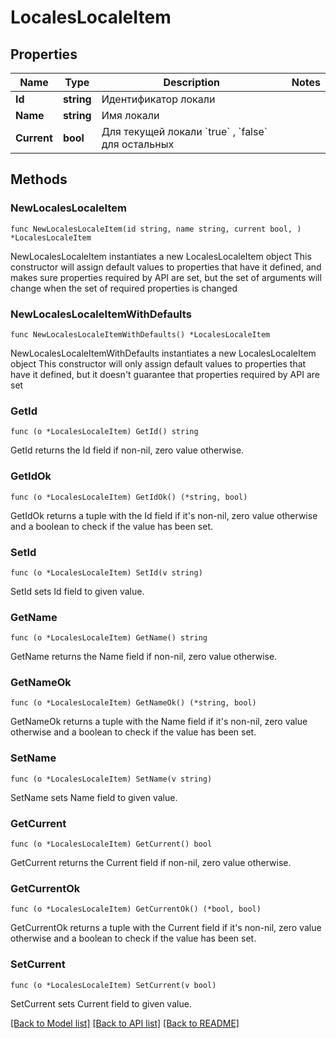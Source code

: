 # LocalesLocaleItem

## Properties

Name | Type | Description | Notes
------------ | ------------- | ------------- | -------------
**Id** | **string** | Идентификатор локали | 
**Name** | **string** | Имя локали | 
**Current** | **bool** | Для текущей локали &#x60;true&#x60; , &#x60;false&#x60; для остальных | 

## Methods

### NewLocalesLocaleItem

`func NewLocalesLocaleItem(id string, name string, current bool, ) *LocalesLocaleItem`

NewLocalesLocaleItem instantiates a new LocalesLocaleItem object
This constructor will assign default values to properties that have it defined,
and makes sure properties required by API are set, but the set of arguments
will change when the set of required properties is changed

### NewLocalesLocaleItemWithDefaults

`func NewLocalesLocaleItemWithDefaults() *LocalesLocaleItem`

NewLocalesLocaleItemWithDefaults instantiates a new LocalesLocaleItem object
This constructor will only assign default values to properties that have it defined,
but it doesn't guarantee that properties required by API are set

### GetId

`func (o *LocalesLocaleItem) GetId() string`

GetId returns the Id field if non-nil, zero value otherwise.

### GetIdOk

`func (o *LocalesLocaleItem) GetIdOk() (*string, bool)`

GetIdOk returns a tuple with the Id field if it's non-nil, zero value otherwise
and a boolean to check if the value has been set.

### SetId

`func (o *LocalesLocaleItem) SetId(v string)`

SetId sets Id field to given value.


### GetName

`func (o *LocalesLocaleItem) GetName() string`

GetName returns the Name field if non-nil, zero value otherwise.

### GetNameOk

`func (o *LocalesLocaleItem) GetNameOk() (*string, bool)`

GetNameOk returns a tuple with the Name field if it's non-nil, zero value otherwise
and a boolean to check if the value has been set.

### SetName

`func (o *LocalesLocaleItem) SetName(v string)`

SetName sets Name field to given value.


### GetCurrent

`func (o *LocalesLocaleItem) GetCurrent() bool`

GetCurrent returns the Current field if non-nil, zero value otherwise.

### GetCurrentOk

`func (o *LocalesLocaleItem) GetCurrentOk() (*bool, bool)`

GetCurrentOk returns a tuple with the Current field if it's non-nil, zero value otherwise
and a boolean to check if the value has been set.

### SetCurrent

`func (o *LocalesLocaleItem) SetCurrent(v bool)`

SetCurrent sets Current field to given value.



[[Back to Model list]](../README.md#documentation-for-models) [[Back to API list]](../README.md#documentation-for-api-endpoints) [[Back to README]](../README.md)


